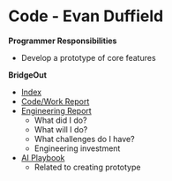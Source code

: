 # Code - Evan Duffield

**Programmer Responsibilities**

* Develop a prototype of core features


**BridgeOut**

* [Index](Index.md)
* [Code/Work Report](Code.md)
* [Engineering Report](Report.md)
    * What did I do?
    * What will I do?
    * What challenges do I have?
    * Engineering investment
* [AI Playbook](AI.md)
    - Related to creating prototype
